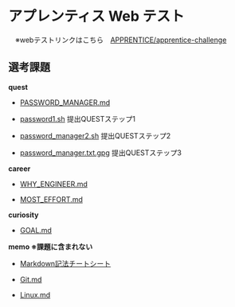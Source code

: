 # アプレンティス Web テスト

　※webテストリンクはこちら　[APPRENTICE/apprentice-challenge](https://github.com/APPRENTICE-jp/apprentice-challenge/tree/main)

## 選考課題

**quest**

  - [PASSWORD_MANAGER.md](PASSWORD_MANAGER.md)

  - [password1.sh](https://github.com/yuzuha-s/apprentice-test/blob/main/password1.sh) 提出QUESTステップ1

  - [password_manager2.sh]() 提出QUESTステップ2

  - [password_manager.txt.gpg](https://github.com/yuzuha-s/apprentice-test/blob/main/password_manager.txt.gpg) 提出QUESTステップ3
  
**career**

  - [WHY_ENGINEER.md](WHY_ENGINEER.md)
  
  - [MOST_EFFORT.md](MOST_EFFORT.md)
  
**curiosity**

  - [GOAL.md](GOAL.md)
  
**memo ※課題に含まれない**

  - [Markdown記法チートシート](https://qiita.com/Qiita/items/c686397e4a0f4f11683d)
  
  - [Git.md](Git.md)
  
  - [Linux.md](Linux.md)

